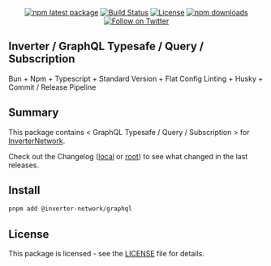 <div align="center">

[![npm latest package][npm-latest-image]][npm-url]
[![Build Status][ci-image]][ci-url]
[![License][license-image]][license-url]
[![npm downloads][npm-downloads-image]][npm-url]
[![Follow on Twitter][twitter-image]][twitter-url]

</div>

## Inverter / GraphQL Typesafe / Query / Subscription

Bun + Npm + Typescript + Standard Version + Flat Config Linting + Husky + Commit / Release Pipeline

## Summary

This package contains < GraphQL Typesafe / Query / Subscription > for [InverterNetwork](https://github.com/InverterNetwork).

Check out the Changelog ([local](./CHANGELOG.md) or [root](../CHANGELOG.md)) to see what changed in the last releases.

## Install

```bash
pnpm add @inverter-network/graphql
```

## License

This package is licensed - see the [LICENSE](./LICENSE) file for details.

[ci-image]: https://badgen.net/github/checks/InverterNetwork/@inverter-network/graphql/main?label=ci
[ci-url]: https://github.com/InverterNetwork/@inverter-network/graphql/actions/workflows/ci.yaml
[npm-url]: https://npmjs.org/package/@inverter-network/graphql
[twitter-url]: https://twitter.com/<x_username>
[twitter-image]: https://img.shields.io/twitter/follow/<x_username>.svg?label=follow+InverterNetwork
[license-image]: https://img.shields.io/badge/License-LGPL%20v3-blue
[license-url]: ./LICENSE
[npm-latest-image]: https://img.shields.io/npm/v/@inverter-network/graphql/latest.svg
[npm-downloads-image]: https://img.shields.io/npm/dm/@inverter-network/graphql.svg
